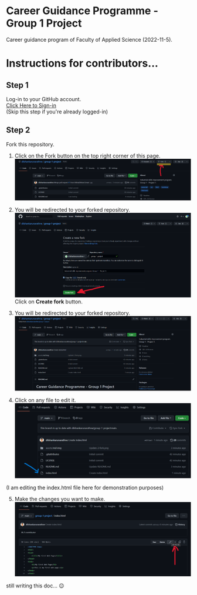 # Career Guidance Programme - Group 1 Project

Career guidance program of Faculty of Applied Science (2022-11-5).

# Instructions for contributors...

## Step 1
Log-in to your GitHub account.  
[Click Here to Sign-in](https://github.com/login)  
(Skip this step if you're already logged-in)

## Step 2
Fork this repository.  

1. Click on the Fork button on the top right corner of this page.  
![fork instructions](assets/md-img/1-fork.png)

2. You will be redirected to your forked repository.  
![fork instructions](assets/md-img/2-fork.png)  
Click on **Create fork** button.

3. You will be redirected to your forked repository.  
![fork instructions](assets/md-img/3-fork.png)

4. Click on any file to edit it.
![fork instructions](assets/md-img/4-fork.png)
  
(I am editing the index.html file here for demonstration purposes)

5. Make the changes you want to make.
![fork instructions](assets/md-img/5-fork.png)


still writing this doc... 😉

